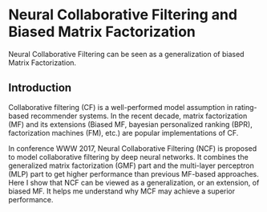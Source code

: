 # Neural Collaborative Filtering and Biased Matrix Factorization

Neural Collaborative Filtering can be seen as a generalization of biased Matrix Factorization.

## Introduction

Collaborative filtering (CF) is a well-performed model assumption in rating-based recommender systems.
In the recent decade, matrix factorization (MF) and its extensions (Biased MF, bayesian personalized ranking (BPR), factorization machines (FM), etc.) are popular implementations of CF.

In conference WWW 2017, Neural Collaborative Filtering (NCF) is proposed to model collaborative filtering by deep neural networks.
It combines the generalized matrix factorization (GMF) part and the multi-layer perceptron (MLP) part to get higher performance than previous MF-based approaches.
Here I show that NCF can be viewed as a generalization, or an extension, of biased MF.
It helps me understand why MCF may achieve a superior performance.
